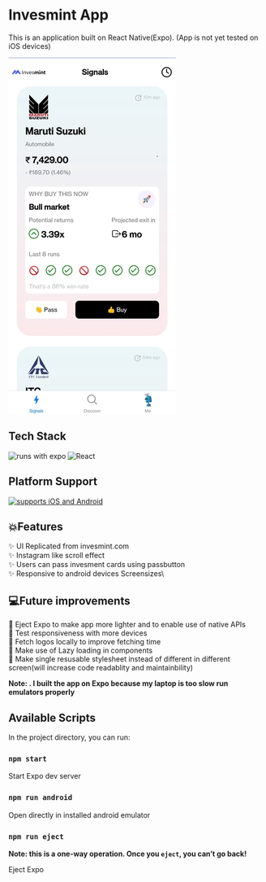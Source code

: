 # Invesmint App

This is an application built on React Native(Expo).
(App is not yet tested on iOS devices)

![Landing Page](/assets/screenshot/screenshotinvesmint.jpg)

## Tech Stack

![runs with expo](https://img.shields.io/badge/Runs%20with%20Expo-000.svg?style=flat-square&logo=EXPO&labelColor=ffffff&logoColor=000)
![React](https://img.shields.io/badge/react-%2320232a.svg?style=for-the-badge&logo=react&logoColor=%2361DAFB)
[](https://github.com/expo/expo)

## Platform Support

[![supports iOS and Android](https://img.shields.io/badge/Platforms-Native-4630EB.svg?style=for-the-badge&logo=EXPO&labelColor=000&logoColor=fff)](https://github.com/expo/expo)

## 💥Features

✨ UI Replicated from invesmint.com\
✨ Instagram like scroll effect\
✨ Users can pass invesment cards using passbutton\
✨ Responsive to android devices Screensizes\

## 💻Future improvements

🔨 Eject Expo to make app more lighter and to enable use of native APIs\
🔨 Test responsiveness with more devices\
🔨 Fetch logos locally to improve fetching time\
🔨 Make use of Lazy loading in components\
🔨 Make single resusable stylesheet instead of different in different screen(will increase code readablity and maintainbility)

**Note: . I built the app on Expo because my laptop is too slow run emulators properly**

## Available Scripts

In the project directory, you can run:

### `npm start`

Start Expo dev server

### `npm run android`

Open directly in installed android emulator

### `npm run eject`

**Note: this is a one-way operation. Once you `eject`, you can’t go back!**

Eject Expo
